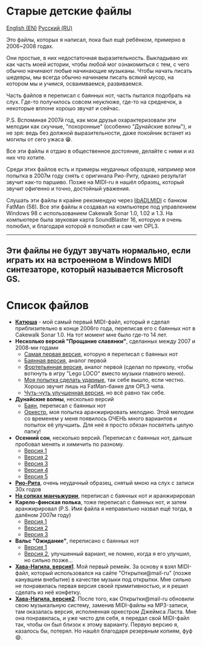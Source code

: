 # Старые детские файлы

[English (EN)](README.md) [Русский (RU)](README.RUS.md)

Это файлы, которыx я написал, пока был ещё ребёнком, примерно в 2006~2008 годах.

Они простые, в них недостаточная выразительность. Выкладываю их как часть моей
истории, чтобы любой мог ознакомиться с тем, с чего обычно начинают любые
начинающие музыканы. Чтобы начать писать шедевры, мы всегда обычно начинаем
писать всякий мусор, на котором мы и учимся, осваимваемся, развиваемся.

Часть файлов я переписал с баянных нот, часть пытался подобрать на слух. Где-то
получилось совсем неуклюже, где-то на среднечок, а некоторые вплоне хорошо
звучат и сейчас.

P.S. Вспоминая 2007й год, как мои друзья охарактеризовали эти мелодии как
скучные, "похоронные" (особенно "Дунайские волны"), и не зря: ведь без должной
выразительности, даже покойник встанет из могилы от сего ужаса :grin:.

Все эти файлы я отдаю в общественное достояние, делайте с ними и из них что
хотите.

Среди этих файлов есть и примеры неудачных образцов, например моя попытка в
2007м году снять с оригинала Рио-Риту, однако результат звучит как-то паршиво.
Позже на MIDI-ru я нашёл образец, который звучит офигенно и точно, достойный
уважения.

Слушать эти файлы я крайне рекомендую через [libADLMIDI](https://github.com/Wohlstand/libADLMIDI) с банком FatMan (58).
Все эти файлы я создавал на компьютере под управлением Windows 98 с
использованием Cakewalk Sonar 1.0, 1.02 и 1.3. На компьютере была звуковая карта
SoundBlaster 16, которую я очень полюбил, и благодаря которой я полюбил и сам
чип OPL3.

-------------
**Эти файлы не будут звучать нормально, если играть их на встроенном в Windows MIDI синтезаторе, который называется Microsoft GS.**
-------------

# Список файлов
* [**Катюша**](Katusha.mid) - мой самый первый MIDI-файл, который я сделал приблизительно в конце
2006го года, переписав его с баянных нот в Cakewalk Sonar 1.0. На тот момент мне
было где-то 14 лет.
* **Несколько версий "Прощание славянки"**, сделанных между 2007 и 2008-ми годами
  * [Самая первая версия](Slav_ver1.mid), которую я переписал с баянных нот
  * [Баянная версия](Slav_accordion.mid), аналог первой
  * [Фортепьянная версия](Slav_piano.mid), аналог первой (сделал по приколу, чтобы воткнуть в игру
    "Lego LOCO" вместо музыки главного меню).
  * [Моя попытка сделать ударные](Slav_ver2-1.mid), так себе вышло, если честно. Хорошо звучит лишь
    на FatMan-банке для OPL3 чипа.
  * [Чуть-чуть улучшенная версия](Slav_ver2-2.mid), но всё равно так себе.
* **Дунайские волны**, несколько версий
  * [Баян](Valurile_Dun%C4%83rii_accordion.mid), переписал с баянных нот
  * [Оркестр](Valurile_Dun%C4%83rii_orchestra.mid), моя попытка аранжирировать мелодию. Этой мелодии со временем у меня
  появилось ОЧЕНЬ много вариантов и попыток её улучшить. Для неё я просто обязан
  посвятить целую папку!
* **Осенний сон**, несколько версий. Переписал с баянных нот, дальше пробовал менять
и химичить по разному.
  * [Версия 1](Ossennij_son_ver1.mid)
  * [Версия 2](Ossennij_son_ver2.mid)
  * [Версия 3](Ossennij_son_ver3.mid)
  * [Версия 4](Ossennij_son_ver4.mid)
  * [Версия 5](Ossennij_son_ver5.mid)
* [**Рио-Рита**](Rio-Ritta.mid), очень неудачный образец, снятый мною на слух с записи 30х годов
* [**На сопках манчьжурии**](Na_sopkah_manchzhuriji.mid), переписал с баянных нот и аранжирировал
* **Карело-финская полька**, тоже переписал с баянных нот, и затем аранжирировал (P.S. Имя файла я неправильно назвал ещё тогда, в далёном 2007м году)
  * [Версия 1](KorelloFinskayapolka_ver1.mid)
  * [Версия 2](KorelloFinskayapolka_ver2.mid)
  * [Версия 3](KorelloFinskayapolka_ver3.mid)
* **Вальс "Ожидание"**, переписано с баянных нот
  * [Версия 1](Ozhidanie_ver1.mid)
  * [Версия 2](Ozhidanie_ver2.mid), улучшенный вариант, не помню, когда я его улучшил, но сильно позже...
* [**Хава-Нагила, версия1**](HavaNagila_ver1.mid). Мой первый ремейк. За основу я взял MIDI-файл, который
использовался на сайте "Открытки@mail-ru" (позже канувшем внебытие) в качестве
музыки под открытки. Мне сильно не понравилась первая версия своей
примитивностью, и я решил сделать из неё конфетку.
* [**Хава-Нагила, версия2**](HavaNagila_ver1.mid). После того, как Открытки@mail-ru обновили свою
музыкальную систему, заменив MIDI-файлы на MP3-записи, там оказалась версия,
исполненная оркестром Джеймса Ласта. Мне она понравилась, и уже чисто для себя,
я передал свой MIDI-файл так, чтобы он был близок к этому варианту. Первую
версию я, казалось бы, потерял. Но нашёл благодаря резервным копиям, фуф :smile:.

